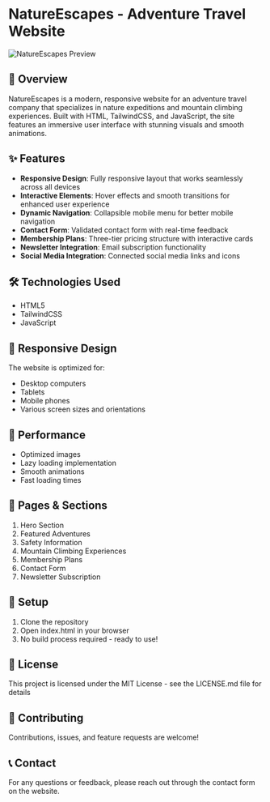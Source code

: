 # NatureEscapes - Adventure Travel Website

![NatureEscapes Preview](./screenshots/preview.png)

## 🌿 Overview

NatureEscapes is a modern, responsive website for an adventure travel company that specializes in nature expeditions and mountain climbing experiences. Built with HTML, TailwindCSS, and JavaScript, the site features an immersive user interface with stunning visuals and smooth animations.

## ✨ Features

- **Responsive Design**: Fully responsive layout that works seamlessly across all devices
- **Interactive Elements**: Hover effects and smooth transitions for enhanced user experience
- **Dynamic Navigation**: Collapsible mobile menu for better mobile navigation
- **Contact Form**: Validated contact form with real-time feedback
- **Membership Plans**: Three-tier pricing structure with interactive cards
- **Newsletter Integration**: Email subscription functionality
- **Social Media Integration**: Connected social media links and icons

## 🛠️ Technologies Used

- HTML5
- TailwindCSS
- JavaScript

## 📱 Responsive Design

The website is optimized for:
- Desktop computers
- Tablets
- Mobile phones
- Various screen sizes and orientations

## 🚀 Performance

- Optimized images
- Lazy loading implementation
- Smooth animations
- Fast loading times

## 📄 Pages & Sections

1. Hero Section
2. Featured Adventures
3. Safety Information
4. Mountain Climbing Experiences
5. Membership Plans
6. Contact Form
7. Newsletter Subscription

## 🔧 Setup

1. Clone the repository
2. Open index.html in your browser
3. No build process required - ready to use!

## 📝 License

This project is licensed under the MIT License - see the LICENSE.md file for details

## 🤝 Contributing

Contributions, issues, and feature requests are welcome!

## 📞 Contact

For any questions or feedback, please reach out through the contact form on the website.
